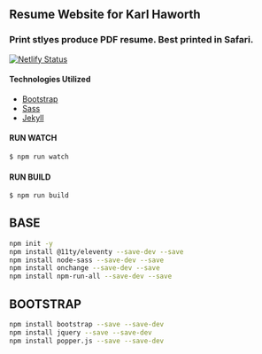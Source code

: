 ## Resume Website for Karl Haworth
### Print stlyes produce PDF resume. Best printed in Safari.

[![Netlify Status](https://api.netlify.com/api/v1/badges/1cc341c5-8fbf-45f7-8b7d-8ad204a1a5a8/deploy-status)](https://app.netlify.com/sites/karlhaworth/deploys)

#### Technologies Utilized
- [Bootstrap](https://getbootstrap.com)
- [Sass](https://sass-lang.com)
- [Jekyll](https://www.11ty.dev)

#### RUN WATCH
```bash
$ npm run watch
```

#### RUN BUILD
```bash
$ npm run build
```

## BASE
```bash
npm init -y
npm install @11ty/eleventy --save-dev --save
npm install node-sass --save-dev --save
npm install onchange --save-dev --save
npm install npm-run-all --save-dev --save
```

## BOOTSTRAP
```bash
npm install bootstrap --save --save-dev
npm install jquery --save --save-dev
npm install popper.js --save --save-dev
```
